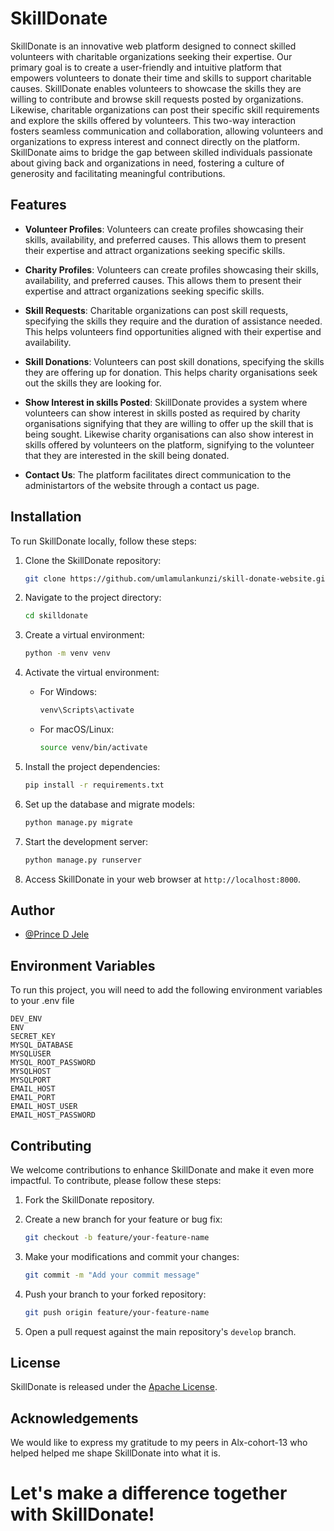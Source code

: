 # SkillDonate

SkillDonate is an innovative web platform designed to connect skilled volunteers with charitable organizations seeking their expertise. Our primary goal is to create a user-friendly and intuitive platform that empowers volunteers to donate their time and skills to support charitable causes. SkillDonate enables volunteers to showcase the skills they are willing to contribute and browse skill requests posted by organizations. Likewise, charitable organizations can post their specific skill requirements and explore the skills offered by volunteers. This two-way interaction fosters seamless communication and collaboration, allowing volunteers and organizations to express interest and connect directly on the platform. SkillDonate aims to bridge the gap between skilled individuals passionate about giving back and organizations in need, fostering a culture of generosity and facilitating meaningful contributions.

## Features

- **Volunteer Profiles**: Volunteers can create profiles showcasing their skills, availability, and preferred causes. This allows them to present their expertise and attract organizations seeking specific skills.

- **Charity Profiles**: Volunteers can create profiles showcasing their skills, availability, and preferred causes. This allows them to present their expertise and attract organizations seeking specific skills.

- **Skill Requests**: Charitable organizations can post skill requests, specifying the skills they require and the duration of assistance needed. This helps volunteers find opportunities aligned with their expertise and availability.

- **Skill Donations**: Volunteers can post skill donations, specifying the skills they are offering up for donation. This helps charity organisations seek out the skills they are looking for.

- **Show Interest in skills Posted**: SkillDonate provides a system where volunteers can show interest in skills posted as required by charity organisations signifying that they are willing to offer up the skill that is being sought. Likewise charity organisations can also show interest in skills offered by volunteers on the platform, signifying to the volunteer that they are interested in the skill being donated.

- **Contact Us**: The platform facilitates direct communication to the administartors of the website through a contact us page.


## Installation

To run SkillDonate locally, follow these steps:

1. Clone the SkillDonate repository:
   ```bash
   git clone https://github.com/umlamulankunzi/skill-donate-website.git
   ```

2. Navigate to the project directory:
   ```bash
   cd skilldonate
   ```

3. Create a virtual environment:
   ```bash
   python -m venv venv
   ```

4. Activate the virtual environment:
   - For Windows:
     ```cmd
     venv\Scripts\activate
     ```
   - For macOS/Linux:
     ```bash
     source venv/bin/activate
     ```

5. Install the project dependencies:
   ```bash
   pip install -r requirements.txt
   ```

6. Set up the database and migrate models:
   ```bash
   python manage.py migrate
   ```

7. Start the development server:
   ```bash
   python manage.py runserver
   ```

8. Access SkillDonate in your web browser at `http://localhost:8000`.

## Author

- [@Prince D Jele](https://www.github.com/umlamulankunzi)


## Environment Variables

To run this project, you will need to add the following environment variables to your .env file

`DEV_ENV`  
`ENV`  
`SECRET_KEY`  
`MYSQL_DATABASE`  
`MYSQLUSER`  
`MYSQL_ROOT_PASSWORD`  
`MYSQLHOST`  
`MYSQLPORT`  
`EMAIL_HOST`  
`EMAIL_PORT`  
`EMAIL_HOST_USER`  
`EMAIL_HOST_PASSWORD`  

## Contributing

We welcome contributions to enhance SkillDonate and make it even more impactful. To contribute, please follow these steps:

1. Fork the SkillDonate repository.

2. Create a new branch for your feature or bug fix:
   ```bash
   git checkout -b feature/your-feature-name
   ```

3. Make your modifications and commit your changes:
   ```bash
   git commit -m "Add your commit message"
   ```

4. Push your branch to your forked repository:
   ```bash
   git push origin feature/your-feature-name
   ```

5. Open a pull request against the main repository's `develop` branch.

## License

SkillDonate is released under the [Apache License](LICENSE).

## Acknowledgements

We would like to express my gratitude to my peers in Alx-cohort-13 who helped helped me shape SkillDonate into what it is.


# Let's make a difference together with SkillDonate!

